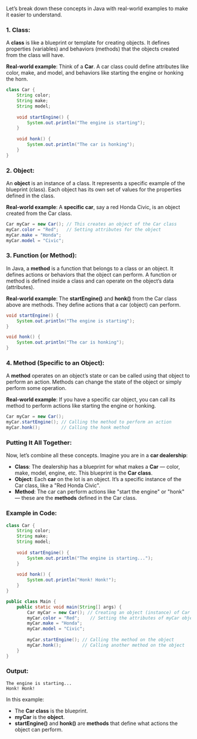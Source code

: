 Let’s break down these concepts in Java with real-world examples to make it easier to understand.

### 1. **Class**:
A **class** is like a blueprint or template for creating objects. It defines properties (variables) and behaviors (methods) that the objects created from the class will have.

**Real-world example**: Think of a **Car**. A car class could define attributes like color, make, and model, and behaviors like starting the engine or honking the horn.

```java
class Car {
    String color;
    String make;
    String model;
    
    void startEngine() {
        System.out.println("The engine is starting");
    }
    
    void honk() {
        System.out.println("The car is honking");
    }
}
```

### 2. **Object**:
An **object** is an instance of a class. It represents a specific example of the blueprint (class). Each object has its own set of values for the properties defined in the class.

**Real-world example**: A **specific car**, say a red Honda Civic, is an object created from the Car class.

```java
Car myCar = new Car(); // This creates an object of the Car class
myCar.color = "Red";   // Setting attributes for the object
myCar.make = "Honda";
myCar.model = "Civic";
```

### 3. **Function** (or Method):
In Java, a **method** is a function that belongs to a class or an object. It defines actions or behaviors that the object can perform. A function or method is defined inside a class and can operate on the object’s data (attributes).

**Real-world example**: The **startEngine()** and **honk()** from the Car class above are methods. They define actions that a car (object) can perform.

```java
void startEngine() {
    System.out.println("The engine is starting");
}

void honk() {
    System.out.println("The car is honking");
}
```

### 4. **Method** (Specific to an Object):
A **method** operates on an object’s state or can be called using that object to perform an action. Methods can change the state of the object or simply perform some operation.

**Real-world example**: If you have a specific car object, you can call its method to perform actions like starting the engine or honking.

```java
Car myCar = new Car();
myCar.startEngine(); // Calling the method to perform an action
myCar.honk();        // Calling the honk method
```

### Putting It All Together:
Now, let’s combine all these concepts. Imagine you are in a **car dealership**:

- **Class**: The dealership has a blueprint for what makes a **Car** — color, make, model, engine, etc. This blueprint is the **Car class**.
- **Object**: Each **car** on the lot is an object. It’s a specific instance of the Car class, like a "Red Honda Civic".
- **Method**: The car can perform actions like "start the engine" or "honk" — these are the **methods** defined in the Car class.
  
### Example in Code:

```java
class Car {
    String color;
    String make;
    String model;
    
    void startEngine() {
        System.out.println("The engine is starting...");
    }
    
    void honk() {
        System.out.println("Honk! Honk!");
    }
}

public class Main {
    public static void main(String[] args) {
        Car myCar = new Car(); // Creating an object (instance) of Car
        myCar.color = "Red";    // Setting the attributes of myCar object
        myCar.make = "Honda";
        myCar.model = "Civic";
        
        myCar.startEngine(); // Calling the method on the object
        myCar.honk();        // Calling another method on the object
    }
}
```

### Output:
```
The engine is starting...
Honk! Honk!
```

In this example:
- The **Car class** is the blueprint.
- **myCar** is the **object**.
- **startEngine()** and **honk()** are **methods** that define what actions the object can perform.

